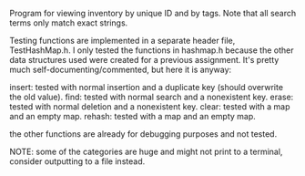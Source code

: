 Program for viewing inventory by unique ID and by tags.
Note that all search terms only match exact strings.

Testing functions are implemented in a separate header file, TestHashMap.h.
I only tested the functions in hashmap.h because the other data structures used were created for a previous assignment.
It's pretty much self-documenting/commented, but here it is anyway:

insert: tested with normal insertion and a duplicate key (should overwrite the old value).
find: tested with normal search and a nonexistent key.
erase: tested with normal deletion and a nonexistent key.
clear: tested with a map and an empty map.
rehash: tested with a map and an empty map.

the other functions are already for debugging purposes and not tested.

NOTE: some of the categories are huge and might not print to a terminal, consider outputting to a file instead.